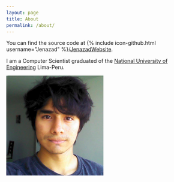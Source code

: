 ```yaml
---
layout: page
title: About
permalink: /about/
---
```


You can find the source code at {% include icon-github.html username="Jenazad" %}/[JenazadWebsite][JenazadGithubIO].

I am a Computer Scientist graduated of the [National University of Engineering][UNI] Lima-Peru.

![Me][me_photo]

[JenazadGithubIO]:  https://github.com/Jenazad/Jenazad.github.io
[me_photo]:         /assets/me.png
[UNI]:              www.uni.edu.pe
